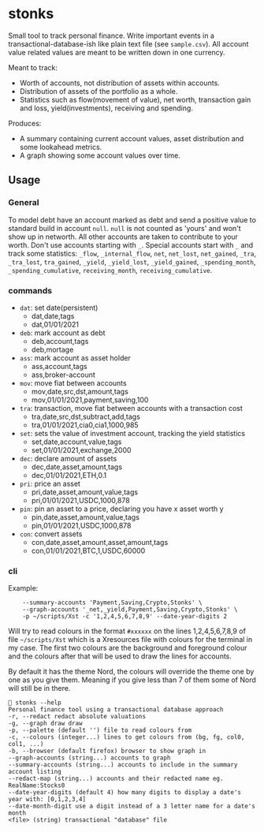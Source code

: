 # stonks

Small tool to track personal finance.
Write important events in a transactional-database-ish like plain text file (see `sample.csv`).
All account value related values are meant to be written down in one currency.

Meant to track:
- Worth of accounts, not distribution of assets within accounts.
- Distribution of assets of the portfolio as a whole.
- Statistics such as flow(movement of value), net worth, transaction gain and loss, yield(investments), receiving and spending.

Produces:
- A summary containing current account values, asset distribution and some lookahead metrics.
- A graph showing some account values over time.

## Usage

### General

To model debt have an account marked as debt and send a positive value to standard build in account `null`.
`null` is not counted as 'yours' and won't show up in networth.
All other accounts are taken to contribute to your worth.
Don't use accounts starting with `_`.
Special accounts start with `_` and track some statistics: `_flow`, `_internal_flow`, `net`, `net_lost`, `net_gained`, `_tra`, `_tra_lost`, `tra_gained`, `_yield`, `_yield_lost`, `_yield_gained`, `_spending_month`, `_spending_cumulative`, `receiving_month`, `receiving_cumulative`.

### commands

- `dat`: set date(persistent)
  - dat,date,tags
  - dat,01/01/2021
- `deb`: mark account as debt
  - deb,account,tags
  - deb,mortage
- `ass`: mark account as asset holder
  - ass,account,tags
  - ass,broker-account
- `mov`: move fiat between accounts
  - mov,date,src,dst,amount,tags
  - mov,01/01/2021,payment,saving,100
- `tra`: transaction, move fiat between accounts with a transaction cost
  - tra,date,src,dst,subtract,add,tags
  - tra,01/01/2021,cia0,cia1,1000,985
- `set`: sets the value of investment account, tracking the yield statistics
  - set,date,account,value,tags
  - set,01/01/2021,exchange,2000
- `dec`: declare amount of assets
  - dec,date,asset,amount,tags
  - dec,01/01/2021,ETH,0.1
- `pri`: price an asset
  - pri,date,asset,amount,value,tags
  - pri,01/01/2021,USDC,1000,878
- `pin`: pin an asset to a price, declaring you have x asset worth y
  - pin,date,asset,amount,value,tags
  - pin,01/01/2021,USDC,1000,878
- `con`: convert assets
  - con,date,asset,amount,asset,amount,tags
  - con,01/01/2021,BTC,1,USDC,60000

### cli

Example:
```cargo run -- ~/git/misc/stonks.csv -g \
    --summary-accounts 'Payment,Saving,Crypto,Stonks' \
    --graph-accounts '_net,_yield,Payment,Saving,Crypto,Stonks' \
    -p ~/scripts/Xst -c '1,2,4,5,6,7,8,9' --date-year-digits 2
```

Will try to read colours in the format `#xxxxxx` on the lines 1,2,4,5,6,7,8,9 of file `~/scripts/Xst` which is a Xresources file with colours for the terminal in my case.
The first two colours are the background and foreground colour and the colours after that will be used to draw the lines for accounts.

By default it has the theme Nord, the colours will override the theme one by one as you give them.
Meaning if you give less than 7 of them some of Nord will still be in there.

```
 stonks --help
Personal finance tool using a transactional database approach
-r, --redact redact absolute valuations
-g, --graph draw draw
-p, --palette (default '') file to read colours from
-c, --colours (integer...) lines to get colours from (bg, fg, col0, col1, ...)
-b, --browser (default firefox) browser to show graph in
--graph-accounts (string...) accounts to graph
--summary-accounts (string...) accounts to include in the summary account listing
--redact-map (string...) accounts and their redacted name eg. RealName:Stocks0
--date-year-digits (default 4) how many digits to display a date's year with: [0,1,2,3,4]
--date-month-digit use a digit instead of a 3 letter name for a date's month
<file> (string) transactional "database" file
```
